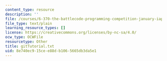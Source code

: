 ```yaml
---
content_type: resource
description: ''
file: /courses/6-370-the-battlecode-programming-competition-january-iap-2013/8e740ec915cee88db1065665db3da5e1_gitTutorial.txt
file_type: text/plain
learning_resource_types: []
license: https://creativecommons.org/licenses/by-nc-sa/4.0/
ocw_type: OCWFile
resourcetype: Other
title: gitTutorial.txt
uid: 8e740ec9-15ce-e88d-b106-5665db3da5e1
---
```

